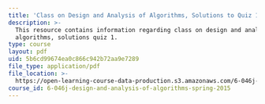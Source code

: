 ```yaml
---
title: 'Class on Design and Analysis of Algorithms, Solutions to Quiz 1'
description: >-
  This resource contains information regarding class on design and analysis of
  algorithms, solutions quiz 1.
type: course
layout: pdf
uid: 5b6cd99674ea0c866c942b72aa9e7289
file_type: application/pdf
file_location: >-
  https://open-learning-course-data-production.s3.amazonaws.com/6-046j-design-and-analysis-of-algorithms-spring-2015/5b6cd99674ea0c866c942b72aa9e7289_MIT6_046JS15_quiz1sols.pdf
course_id: 6-046j-design-and-analysis-of-algorithms-spring-2015
---
```

